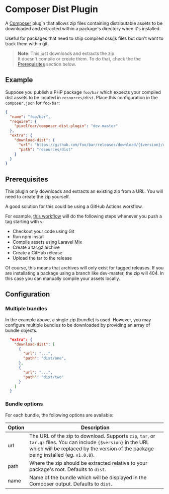 # Composer Dist Plugin

A [Composer](https://getcomposer.org) plugin that allows zip files containing distributable assets to be downloaded and extracted within a package's directory when it's installed.

Useful for packages that need to ship compiled css/js files but don't want to track them within git.

> **Note**: This just downloads and extracts the zip.  
> It doesn't compile or create them. To do that, check the the [Prerequisites](#prerequisites) section below.

## Example

Suppose you publish a PHP package `foo/bar` which expects your compiled dist assets to be located in `resources/dist`. Place this configuration in the `composer.json` for `foo/bar`:

``` json
{
  "name": "foo/bar",
  "require": {
    "pixelfear/composer-dist-plugin": "dev-master"
  },
  "extra": {
    "download-dist": {
      "url": "https://github.com/foo/bar/releases/download/{$version}/dist.tar.gz",
      "path": "resources/dist"
    }
  }
}
```

## Prerequisites

This plugin only downloads and extracts an existing zip from a URL. You will need to create the zip yourself.

A good solution for this could be using a GitHub Actions workflow.

For example, [this workflow](examples/github-workflow.yml) will do the following steps whenever you push a tag starting with `v`:

- Checkout your code using Git
- Run npm install
- Compile assets using Laravel Mix
- Create a tar.gz archive
- Create a GitHub release
- Upload the tar to the release

Of course, this means that archives will only exist for tagged releases. If you are installating a package using a branch like dev-master, the zip will 404. In this case you can manually compile your assets locally.

## Configuration

### Multiple bundles

In the example above, a single zip (bundle) is used. However, you may configure multiple bundles to be downloaded by providing an array of bundle objects.

``` json
  "extra": {
    "download-dist": [
      {
        "url": "...",
        "path": "dist/one",
      },
      {
        "url": "...",
        "path": "dist/two"
      }
    ]
  }
```

### Bundle options

For each bundle, the following options are available:

| Option | Description |
|--------|-------------|
| url | The URL of the zip to download. Supports `zip`, `tar`, or `tar.gz` files. You can include `{$version}` in the URL which will be replaced by the version of the package being installed (eg. `v1.0.0`).
| path | Where the zip should be extracted relative to your package's root. Defaults to `dist`.
| name | Name of the bundle which will be displayed in the Composer output. Defaults to `dist`.
